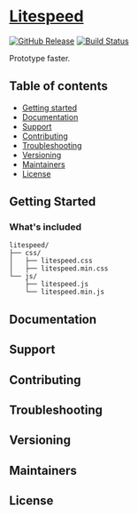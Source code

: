 # [Litespeed](https://www.litespeed.io)
[![GitHub Release](https://img.shields.io/github/release/twbs/ratchet.svg)](https://github.com/twbs/ratchet/releases)
[![Build Status](https://img.shields.io/travis/twbs/ratchet/master.svg)](https://travis-ci.org/twbs/ratchet)

Prototype faster.

## Table of contents

* [Getting started](#getting-started)
* [Documentation](#documentation)
* [Support](#support)
* [Contributing](#contributing)
* [Troubleshooting](#troubleshooting)
* [Versioning](#verisioning)
* [Maintainers](#maintainers)
* [License](#license)

## Getting Started

### What's included

```
litespeed/
├── css/
│   ├── litespeed.css
│   ├── litespeed.min.css
└── js/
    ├── litespeed.js
    └── litespeed.min.js
```


## Documentation

## Support

## Contributing

## Troubleshooting

## Versioning

## Maintainers

## License
